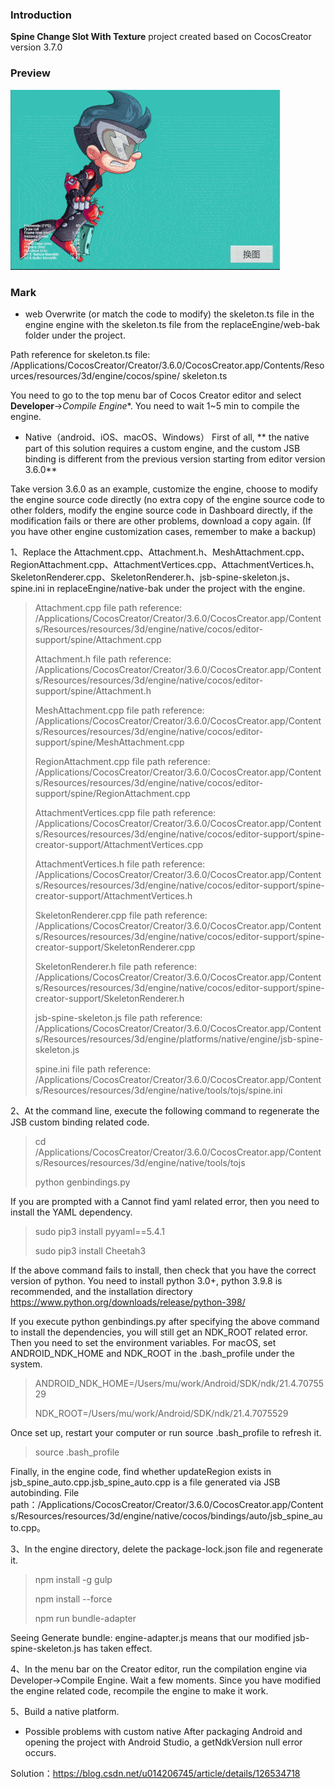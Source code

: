 ### Introduction
**Spine Change Slot With Texture** project created based on CocosCreator version 3.7.0

### Preview
![image](../../../gif/202203/2022032201.gif)

### Mark
- web
Overwrite (or match the code to modify) the skeleton.ts file in the engine engine with the skeleton.ts file from the replaceEngine/web-bak folder under the project.     

Path reference for skeleton.ts file: /Applications/CocosCreator/Creator/3.6.0/CocosCreator.app/Contents/Resources/resources/3d/engine/cocos/spine/ skeleton.ts    

You need to go to the top menu bar of Cocos Creator editor and select **Developer**->*Compile Engine**. You need to wait 1~5 min to compile the engine.

- Native（android、iOS、macOS、Windows）
First of all, ** the native part of this solution requires a custom engine, and the custom JSB binding is different from the previous version starting from editor version 3.6.0**

Take version 3.6.0 as an example, customize the engine, choose to modify the engine source code directly (no extra copy of the engine source code to other folders, modify the engine source code in Dashboard directly, if the modification fails or there are other problems, download a copy again. (If you have other engine customization cases, remember to make a backup)

1、Replace the Attachment.cpp、Attachment.h、MeshAttachment.cpp、RegionAttachment.cpp、AttachmentVertices.cpp、AttachmentVertices.h、SkeletonRenderer.cpp、SkeletonRenderer.h、jsb-spine-skeleton.js、spine.ini in replaceEngine/native-bak under the project with the engine.

> Attachment.cpp file path reference: /Applications/CocosCreator/Creator/3.6.0/CocosCreator.app/Contents/Resources/resources/3d/engine/native/cocos/editor-support/spine/Attachment.cpp
>
> Attachment.h file path reference: /Applications/CocosCreator/Creator/3.6.0/CocosCreator.app/Contents/Resources/resources/3d/engine/native/cocos/editor-support/spine/Attachment.h
>
> MeshAttachment.cpp file path reference: /Applications/CocosCreator/Creator/3.6.0/CocosCreator.app/Contents/Resources/resources/3d/engine/native/cocos/editor-support/spine/MeshAttachment.cpp
>
> RegionAttachment.cpp file path reference: /Applications/CocosCreator/Creator/3.6.0/CocosCreator.app/Contents/Resources/resources/3d/engine/native/cocos/editor-support/spine/RegionAttachment.cpp
>
> AttachmentVertices.cpp file path reference: /Applications/CocosCreator/Creator/3.6.0/CocosCreator.app/Contents/Resources/resources/3d/engine/native/cocos/editor-support/spine-creator-support/AttachmentVertices.cpp
>
> AttachmentVertices.h file path reference: /Applications/CocosCreator/Creator/3.6.0/CocosCreator.app/Contents/Resources/resources/3d/engine/native/cocos/editor-support/spine-creator-support/AttachmentVertices.h
>
> SkeletonRenderer.cpp file path reference: /Applications/CocosCreator/Creator/3.6.0/CocosCreator.app/Contents/Resources/resources/3d/engine/native/cocos/editor-support/spine-creator-support/SkeletonRenderer.cpp
>
> SkeletonRenderer.h file path reference: /Applications/CocosCreator/Creator/3.6.0/CocosCreator.app/Contents/Resources/resources/3d/engine/native/cocos/editor-support/spine-creator-support/SkeletonRenderer.h
>
> jsb-spine-skeleton.js file path reference: /Applications/CocosCreator/Creator/3.6.0/CocosCreator.app/Contents/Resources/resources/3d/engine/platforms/native/engine/jsb-spine-skeleton.js
>
> spine.ini file path reference: /Applications/CocosCreator/Creator/3.6.0/CocosCreator.app/Contents/Resources/resources/3d/engine/native/tools/tojs/spine.ini

2、At the command line, execute the following command to regenerate the JSB custom binding related code.
> cd /Applications/CocosCreator/Creator/3.6.0/CocosCreator.app/Contents/Resources/resources/3d/engine/native/tools/tojs
>
> python genbindings.py

If you are prompted with a Cannot find yaml related error, then you need to install the YAML dependency.
> sudo pip3 install pyyaml==5.4.1
> 
> sudo pip3 install Cheetah3

If the above command fails to install, then check that you have the correct version of python. You need to install python 3.0+, python 3.9.8 is recommended, and the installation directory https://www.python.org/downloads/release/python-398/

If you execute python genbindings.py after specifying the above command to install the dependencies, you will still get an NDK_ROOT related error. Then you need to set the environment variables. For macOS, set ANDROID_NDK_HOME and NDK_ROOT in the .bash_profile under the system.
> ANDROID_NDK_HOME=/Users/mu/work/Android/SDK/ndk/21.4.7075529
>
> NDK_ROOT=/Users/mu/work/Android/SDK/ndk/21.4.7075529

Once set up, restart your computer or run source .bash_profile to refresh it.
> source .bash_profile

Finally, in the engine code, find whether updateRegion exists in jsb_spine_auto.cpp.jsb_spine_auto.cpp is a file generated via JSB autobinding. File path：/Applications/CocosCreator/Creator/3.6.0/CocosCreator.app/Contents/Resources/resources/3d/engine/native/cocos/bindings/auto/jsb_spine_auto.cpp。

3、In the engine directory, delete the package-lock.json file and regenerate it.
> npm install -g gulp
>
> npm install --force
>
> npm run bundle-adapter

Seeing Generate bundle: engine-adapter.js means that our modified jsb-spine-skeleton.js has taken effect.

4、In the menu bar on the Creator editor, run the compilation engine via Developer->Compile Engine. Wait a few moments. Since you have modified the engine related code, recompile the engine to make it work.

5、Build a native platform.

- Possible problems with custom native
After packaging Android and opening the project with Android Studio, a getNdkVersion null error occurs.

Solution：https://blog.csdn.net/u014206745/article/details/126534718